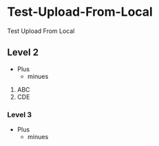 # Test-Upload-From-Local
Test Upload From Local
## Level 2
+ Plus
  - minues
1. ABC
  1. CDE
### Level 3
+ Plus
  - minues
